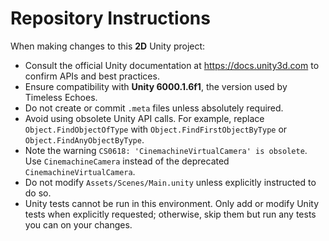 # Repository Instructions

When making changes to this **2D** Unity project:

- Consult the official Unity documentation at <https://docs.unity3d.com> to confirm APIs and best practices.
- Ensure compatibility with **Unity 6000.1.6f1**, the version used by Timeless Echoes.
- Do not create or commit `.meta` files unless absolutely required.
- Avoid using obsolete Unity API calls. For example, replace `Object.FindObjectOfType` with `Object.FindFirstObjectByType` or `Object.FindAnyObjectByType`.
- Note the warning `CS0618: 'CinemachineVirtualCamera' is obsolete`. Use `CinemachineCamera` instead of the deprecated `CinemachineVirtualCamera`.
- Do not modify `Assets/Scenes/Main.unity` unless explicitly instructed to do so.
- Unity tests cannot be run in this environment. Only add or modify Unity tests when explicitly requested; otherwise, skip them but run any tests you can on your changes.
